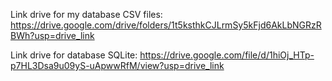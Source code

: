 Link drive for my database CSV files: https://drive.google.com/drive/folders/1t5ksthkCJLrmSy5kFjd6AkLbNGRzRBWh?usp=drive_link

Link drive for database SQLite: https://drive.google.com/file/d/1hiOj_HTp-p7HL3Dsa9u09yS-uApwwRfM/view?usp=drive_link
 
